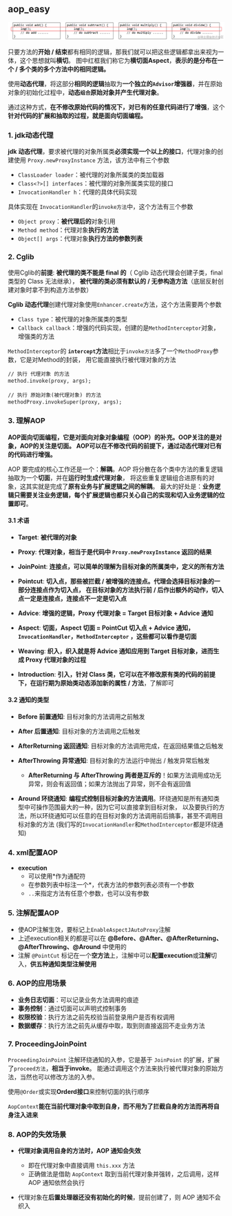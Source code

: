 ## aop_easy

![img.png](images/aop_easy/img.png)

只要方法的**开始 / 结束**都有相同的逻辑，那我们就可以把这些逻辑都拿出来视为一体，这个思想就叫**横切**。
图中红框我们称它为**横切面Aspect**，**表示的是分布在一个 / 多个类的多个方法中的相同逻辑。**

使用**动态代理**，将这部分**相同的逻辑**抽取为**一个独立的`Advisor`增强器**，并在原始对象的初始化过程中，**动态`组合`原始对象并产生代理对象**。

通过这种方式，**在不修改原始代码的情况下，对已有的任意代码进行了增强**，这个**针对代码的扩展和抽取的过程，就是面向切面编程。**

### 1. jdk动态代理

**jdk 动态代理**，要求被代理的对象所属类**必须实现一个以上的接口**，代理对象的创建使用 `Proxy.newProxyInstance` 方法，该方法中有三个参数

- `ClassLoader loader`：被代理的对象所属类的类加载器
- `Class<?>[] interfaces`：被代理的对象所属类实现的接口
- `InvocationHandler h`：代理的具体代码实现

具体实现在 `InvocationHandler`的`invoke方法`中，这个方法有三个参数

- `Object proxy`：**被代理后的**对象引用
- `Method method`：代理对象**执行的方法**
- `Object[] args`：代理对象**执行方法的参数列表**

### 2. Cglib

使用Cglib的**前提**: **被代理的类不能是 final 的**（ Cglib 动态代理会创建子类，final 类型的 Class 无法继承），
**被代理的类必须有默认的 / 无参构造方法**（底层反射创建对象时拿不到构造方法参数）

**Cglib 动态代理**创建代理对象使用`Enhancer.create`方法，这个方法需要两个参数

- `Class type`：被代理的对象所属类的类型
- `Callback callback`：增强的代码实现，创建的是`MethodInterceptor`对象，增强类的方法

`MethodInterceptor`的 **`intercept`方法**相比于`invoke方法`多了一个`MethodProxy`参数，它是对Method的封装，
用它能直接执行被代理对象的方法

```
// 执行 代理对象 的方法
method.invoke(proxy, args);

// 执行 原始对象(被代理对象) 的方法
methodProxy.invokeSuper(proxy, args);
```

### 3. 理解AOP

**AOP面向切面编程，它是对面向对象对象编程（OOP）的补充。OOP关注的是对象，AOP的关注是切面。
AOP可以在不修改代码的前提下，通过动态代理对已有的代码进行增强。**

AOP 要完成的核心工作还是一个：**解耦**。AOP 将分散在各个类中方法的重复逻辑抽取为一个**切面**，并在**运行时生成代理对象**，
将这些重复逻辑组合进原有的对象，这其实就是完成了**原有业务与扩展逻辑之间的解耦**。
最大的好处是：**业务逻辑只需要关注业务逻辑，每个扩展逻辑也都只关心自己的实现和切入业务逻辑的位置即可**。

#### 3.1 术语

- **Target**: **被代理的对象**
- **Proxy**: **代理对象，相当于是代码中 `Proxy.newProxyInstance` 返回的结果**
- **JoinPoint**: **连接点，可以简单的理解为目标对象的所属类中，定义的所有方法**
- **Pointcut**: **切入点，那些被拦截 / 被增强的连接点。代理会选择目标对象的一部分连接点作为切入点，
  在目标对象的方法执行前 / 后作出额外的动作，切入点一定是连接点，连接点不一定是切入点**
  
- **Advice**: **增强的逻辑，Proxy 代理对象 = Target 目标对象 + Advice 通知**
- **Aspect**: **切面，Aspect 切面 = PointCut 切入点 + Advice 通知，`InvocationHandler`，`MethodInterceptor` ，这些都可以看作是切面**
- **Weaving**: **织入，织入就是将 Advice 通知应用到 Target 目标对象，进而生成 Proxy 代理对象的过程**
- **Introduction**: **引入，针对 Class 类，它可以在不修改原有类的代码的前提下，在运行期为原始类动态添加新的属性 / 方法**，了解即可

#### 3.2 通知的类型

- **Before 前置通知**: 目标对象的方法调用之前触发
- **After 后置通知**: 目标对象的方法调用之后触发
- **AfterReturning 返回通知**: 目标对象的方法调用完成，在返回结果值之后触发
- **AfterThrowing 异常通知**: 目标对象的方法运行中抛出 / 触发异常后触发 
   - **AfterReturning 与 AfterThrowing 两者是互斥的**！如果方法调用成功无异常，则会有返回值；如果方法抛出了异常，则不会有返回值
    
- **Around 环绕通知**: **编程式控制目标对象的方法调用**。环绕通知是所有通知类型中可操作范围最大的一种，因为它可以直接拿到目标对象，
  以及要执行的方法，所以环绕通知可以任意的在目标对象的方法调用前后搞事，甚至不调用目标对象的方法
  (我们写的`InvocationHandler`和`MethodInterceptor`都是环绕通知)
  
### 4. xml配置AOP

- **execution**
   - 可以使用*作为通配符
   - 在参数列表中标注一个*，代表方法的参数列表必须有一个参数
   - `..`来指定方法有任意个参数，也可以没有参数

### 5. 注解配置AOP

- 使AOP注解生效，要标记上`EnableAspectJAutoProxy`注解
- 上述execution相关的都是可以在 **@Before、@After、@AfterReturning、@AfterThrowing、@Around** 中使用的
- 注解 `@PointCut` 标记在一个**空方法**上，注解中可以**配置execution**或**注解**切入，**供五种通知类型注解使用**

### 6. AOP的应用场景

- **业务日志切面**：可以记录业务方法调用的痕迹
- **事务控制**：通过切面可以声明式控制事务
- **权限校验**：执行方法之前先校验当前登录用户是否有权调用
- **数据缓存**：执行方法之前先从缓存中取，取到则直接返回不走业务方法

### 7. ProceedingJoinPoint

`ProceedingJoinPoint` 注解环绕通知的入参，它是基于 `JoinPoint` 的扩展，扩展了`proceed方法`，**相当于invoke**。
能通过调用这个方法来执行被代理对象的原始方法，当然也可以修改方法的入参。

使用`@Order`或实现**Orderd接口**来控制切面的执行顺序

`AopContext`**能在当前代理对象中取到自身，而不用为了拦截自身的方法而再将自身注入进来**

### 8. AOP的失效场景

- **代理对象调用自身的方法时，AOP 通知会失效**
  - 即在代理对象中直接调用 `this.xxx` 方法
  - 正确做法是借助 `AopContext` 取到当前代理对象并强转，之后调用，这样 AOP 通知依然会执行

- 代理对象在**后置处理器还没有初始化的时候**，提前创建了，则 AOP 通知不会织入
